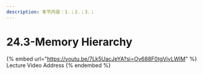 ```yaml
---
description: 本节内容：1.；2.；3.；
---
```


# 24.3-Memory Hierarchy

{% embed url="https://youtu.be/7Lk5UacJeYA?si=Ov688F0tgViyLWIM" %}
Lecture Video Address
{% endembed %}
